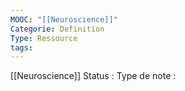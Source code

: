 ```yaml
---
MOOC: "[[Neuroscience]]"
Categorie: Definition
Type: Ressource
tags:
---
```


[[Neuroscience]]
Status : 
Type de note : 